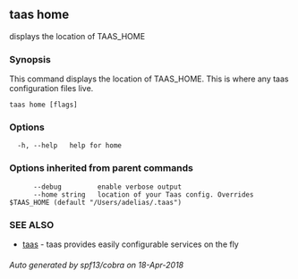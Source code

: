 ## taas home

displays the location of TAAS_HOME

### Synopsis



This command displays the location of TAAS_HOME. This is where
any taas configuration files live.


```
taas home [flags]
```

### Options

```
  -h, --help   help for home
```

### Options inherited from parent commands

```
      --debug         enable verbose output
      --home string   location of your Taas config. Overrides $TAAS_HOME (default "/Users/adelias/.taas")
```

### SEE ALSO
* [taas](taas.md)	 - taas provides easily configurable services on the fly

###### Auto generated by spf13/cobra on 18-Apr-2018
